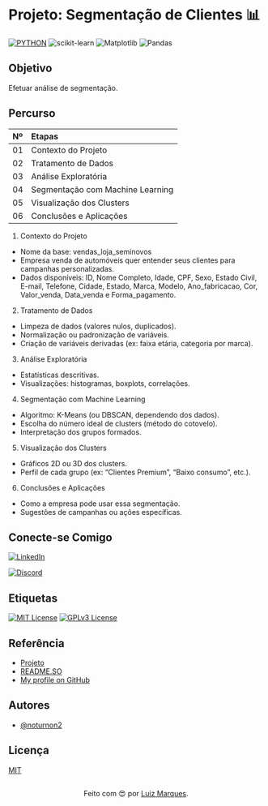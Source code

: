 # Projeto: Segmentação de Clientes 📊

<!-- comentário teste -->

[![PYTHON](https://img.shields.io/badge/Python-FFD43B?style=for-the-badge&logo=python&logoColor=blue)](https://www.python.org/)
![scikit-learn](https://img.shields.io/badge/scikit--learn-%23F7931E.svg?style=for-the-badge&logo=scikit-learn&logoColor=white)
![Matplotlib](https://img.shields.io/badge/Matplotlib-%23ffffff.svg?style=for-the-badge&logo=Matplotlib&logoColor=black)
![Pandas](https://img.shields.io/badge/pandas-%23150458.svg?style=for-the-badge&logo=pandas&logoColor=white)


## Objetivo
Efetuar análise de segmentação.

## Percurso
<table>
  <thead>
    <tr align="left">
      <th>Nº</th>
      <th>Etapas</th>
    </tr>
  </thead>
  <tbody align="left">
    <tr>
      <td>01</td>
      <td>Contexto do Projeto</td>
    </tr>
    <tr>
      <td>02</td>
      <td>Tratamento de Dados</td>
    </tr>
    <tr>
      <td>03</td>
      <td>Análise Exploratória</td>  
    </tr>
    <tr>
      <td>04</td>
      <td>Segmentação com Machine Learning</td>
    </tr>
    <tr>
      <td>05</td>
      <td>Visualização dos Clusters</td>
    </tr>
    <tr>
      <td>06</td>
      <td>Conclusões e Aplicações</td>
    </tr>
  </tbody>
</table>

1. Contexto do Projeto
* Nome da base: vendas_loja_seminovos
* Empresa venda de automóveis quer entender seus clientes para campanhas personalizadas.
* Dados disponíveis: ID, Nome Completo, Idade, CPF, Sexo, Estado Civil, E-mail, Telefone, Cidade, Estado, Marca, Modelo, Ano_fabricacao, Cor, Valor_venda, Data_venda e Forma_pagamento.
  
2. Tratamento de Dados

* Limpeza de dados (valores nulos, duplicados).
* Normalização ou padronização de variáveis.
* Criação de variáveis derivadas (ex: faixa etária, categoria por marca).

3. Análise Exploratória

* Estatísticas descritivas.
* Visualizações: histogramas, boxplots, correlações.
  
4. Segmentação com Machine Learning

* Algoritmo: K-Means (ou DBSCAN, dependendo dos dados).
* Escolha do número ideal de clusters (método do cotovelo).
* Interpretação dos grupos formados.

5. Visualização dos Clusters

* Gráficos 2D ou 3D dos clusters.
* Perfil de cada grupo (ex: “Clientes Premium”, “Baixo consumo”, etc.).

6. Conclusões e Aplicações

* Como a empresa pode usar essa segmentação.
* Sugestões de campanhas ou ações específicas.

## Conecte-se Comigo

[![LinkedIn](https://img.shields.io/badge/linkedin-%230077B5.svg?style=for-the-badge&logo=linkedin&logoColor=white)](https://www.linkedin.com/in/luizcardineli/)

[![Discord](https://img.shields.io/badge/Discord-%235865F2.svg?style=for-the-badge&logo=discord&logoColor=white)](https://discordapp.com/users/noturnon2_85753_76034)

## Etiquetas

[![MIT License](https://img.shields.io/badge/License-MIT-green.svg)](https://choosealicense.com/licenses/mit/)
[![GPLv3 License](https://img.shields.io/badge/License-GPL%20v3-yellow.svg)](https://opensource.org/licenses/)

## Referência

 - [Projeto]()
 - [README.SO](https://readme.so/pt/editor)
 - [My profile on GitHub](https://github.com/noturnon2)

## Autores

- [@noturnon2](https://github.com/noturnon2)

## Licença

[MIT](https://choosealicense.com/licenses/mit/)

##
<div align="center">Feito com 😍 por <a href="[https://github.com/noturnon2](https://github.com/noturnon2)">Luiz Marques</a>.</div>

<!-- ## Tables -->

<!-- | Left columns  | Right columns | -->
<!-- | ------------- |:-------------:| -->
<!-- | left foo      | right foo     | -->
<!-- | left bar      | right bar     | -->
<!-- | left baz      | right baz     | -->

<!-- ``` -->
<!-- let message = 'Hello world'; -->
<!-- alert(message); -->
<!-- ``` -->

